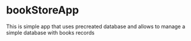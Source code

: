 # bookStoreApp

This is simple app that uses precreated database and allows to manage a simple database with books records
